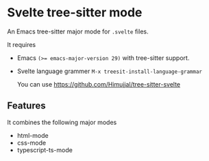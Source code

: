 # Svelte tree-sitter mode

An Emacs tree-sitter major mode for `.svelte` files.

It requires

- Emacs `(>= emacs-major-version 29)` with tree-sitter support.

- Svelte language grammer `M-x treesit-install-language-grammar`

  You can use https://github.com/Himujjal/tree-sitter-svelte

## Features

It combines the following major modes

- html-mode
- css-mode
- typescript-ts-mode
